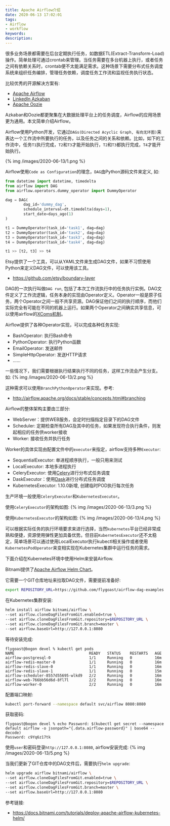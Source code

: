 ```yaml
---
title: Apache Airflow介绍
date: 2020-06-13 17:02:01
tags:
- Airflow
- workflow
keywords:
description:
---
```

很多业务场景都需要在后台定期执行任务，如数据ETL(Extract-Transform-Load)操作。简单处理可通过crontab来管理。当任务需要在多台机器上执行，或者任务之间有依赖关系时，crontab便不太能满足需求。这种场景下需要分布式任务调度系统来组织任务编排，管理任务依赖，调度任务工作流和监视任务执行状态。

比较优秀的开源解决方案有:
* [Apache Airflow](https://airflow.apache.org/)
* [LinkedIn Azkaban](https://azkaban.github.io/)
* [Apache Oozie](https://oozie.apache.org/)

Azkaban和Oozie都更聚集在大数据处理平台上的任务调度，Airflow的应用场景更为通用。本文简单介绍Airflow。

Airflow使用Python开发，它通过`DAGs(Directed Acyclic Graph, 有向无环图)`来表达一个工作流中所要执行的任务，以及任务之间的关系和依赖。比如，如下的工作流中，任务`T1`执行完成，`T2`和`T3`才能开始执行，`T2`和`T3`都执行完成，`T4`才能开始执行。

{% img /images/2020-06-13/1.png %}

<!--more-->

Airflow使用`Code as Configuration`的理念，`DAG`由Python源码文件来定义, 如:
```python
from datetime import datetime, timedelta
from airflow import DAG
from airflow.operators.dummy_operator import DummyOperator

dag = DAG(
        dag_id='dummy_dag',
        schedule_interval=dt.timedelta(days=1),
        start_date=days_ago(1)
)

t1 = DummyOperator(task_id='task1', dag=dag)
t2 = DummyOperator(task_id='task2', dag=dag)
t3 = DummyOperator(task_id='task3', dag=dag)
t4 = DummyOperator(task_id='task4', dag=dag)

t1 >> [t2, t3] >> t4
```

Etsy提供了一个工具，可以从YAML文件来生成DAG文件，如果不习惯使用Python来定义DAG文件，可以使用该工具。
* https://github.com/etsy/boundary-layer


DAG的一次执行叫做`DAG run`, 包括了本次工作流执行中的任务执行实例。DAG文件定义了工作流逻辑，任务本身的实现由Operator定义。Operator一般是原子任务，两个Operator之间一般不共享资源。DAG保证他们之间的执行顺序，而他们实际完全有可能在不同的机器上运行。如果两个Operator之间确实共享信息，可以使用airflow的[XComs机制](http://airflow.apache.org/docs/stable/concepts.html#concepts-xcom)。

Airflow提供了各种Operator实现，可以完成各种任务实现:

* BashOperator: 执行Bash命令
* PythonOperator: 执行Python函数
* EmailOperator: 发送邮件
* SimpleHttpOperator: 发送HTTP请求
* ......

一些情况下，我们需要根据执行结果执行不同的任务，这样工作流会产生分支。如:
{% img /images/2020-06-13/2.png %}

这种需求可以使用`BranchPythonOperator`来实现。参考:

* http://airflow.apache.org/docs/stable/concepts.html#branching


Airflow的整体架构主要由三部分:

* WebServer：提供WEB服务，会定时扫描指定目录下的DAG文件
* Scheduler: 定期检查所有DAG及其中的任务，如果发现符合执行条件，则发起相应的任务供worker接收
* Worker: 接收任务并执行任务

Worker的具体实现由配置文件中的`executor`来指定，airflow支持多种`Executor`:

* SequentialExecutor: 单进程顺序执行，一般只用来测试
* LocalExecutor: 本地多进程执行
* CeleryExecutor: 使用[Celery](https://docs.celeryproject.org/en/stable/)进行分布式任务调度
* DaskExecutor：使用[Dask](https://distributed.dask.org/en/latest/)进行分布式任务调度
* KubernetesExecutor: 1.10.0新增, 创建临时POD执行每次任务

生产环境一般使用`CeleryExecutor`和`KubernetesExecutor`。

使用`CeleryExecutor`的架构如图:
{% img /images/2020-06-13/3.png %}

使用`KubernetesExecutor`的架构如图:
{% img /images/2020-06-13/4.png %}

可以根据实际任务的执行环境要求来进行选择，当然`kubernetes`平台已经非常成熟和便捷，资源使用弹性更加具备优势。但目前`KubernetesExecutor`还不太稳定，简单场景可以通过使用LocalExecutor执行kubectl相关操作或者使用`KubernetesPodOperator`来变相实现在Kubernetes集群中运行任务的需求。

下面介绍在Kubernetes环境中使用Helm来安装Airflow.

Bitnami提供了[Apache Airflow Helm Chart](https://github.com/bitnami/charts/tree/master/bitnami/airflow)。

它需要一个GIT仓库地址来拉取DAG文件，需要提前准备好:
```bash
export REPOSITORY_URL=https://github.com/flygoast/airflow-dag-examples
```

在Kubernetes集群安装:
```bash
helm install airflow bitnami/airflow \
--set airflow.cloneDagFilesFromGit.enabled=true \
--set airflow.cloneDagFilesFromGit.repository=$REPOSITORY_URL \
--set airflow.cloneDagFilesFromGit.branch=master \
--set airflow.baseUrl=http://127.0.0.1:8080
```

等待安装完成:
```plain
flygoast@bogon devel % kubectl get pods
NAME                                 READY   STATUS    RESTARTS   AGE
airflow-postgresql-0                 1/1     Running   0          16m
airflow-redis-master-0               1/1     Running   0          16m
airflow-redis-slave-0                1/1     Running   0          16m
airflow-redis-slave-1                1/1     Running   0          15m
airflow-scheduler-8557d55695-wlkd9   2/2     Running   0          16m
airflow-web-766bb56d6d-8fl7l         2/2     Running   0          16m
airflow-worker-0                     2/2     Running   0          16m
```

配置端口映射:
```bash
kubectl port-forward --namespace default svc/airflow 8080:8080
```

获取密码:
```plain
flygoast@bogon devel % echo Password: $(kubectl get secret --namespace default airflow -o jsonpath="{.data.airflow-password}" | base64 --decode)
Password: c9Yq6z17tk
```

使用`user`和密码登录`http://127.0.0.1:8080`, airflow安装完成:
{% img /images/2020-06-13/5.png %}

当我们更新了GIT仓库中的DAG文件后，需要执行`helm upgrade`:
```bash
helm upgrade airflow bitnami/airflow \
--set airflow.cloneDagFilesFromGit.enabled=true \
--set airflow.cloneDagFilesFromGit.repository=$REPOSITORY_URL \
--set airflow.cloneDagFilesFromGit.branch=master \
--set airflow.baseUrl=http://127.0.0.1:8080
```

参考链接:

* https://docs.bitnami.com/tutorials/deploy-apache-airflow-kubernetes-helm/
